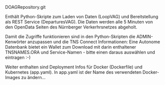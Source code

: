 DOAGRepository.git

Enthält Python-Skripte zum Laden von Daten (LoopVAG) und Bereitstellung als REST Service (DeparturesVAG).
Die Daten werden alle 5 Minuten von den OpenData Seiten des Nürnberger Verkerhrsnetzes abgeholt.

Damit die Zugriffe funktionieren sind in den Python-Skripten die ADMIN-Kenwörter anzupassen und die TNS Connect Informationen:
Eine Autonome Datenbank bietet ein Wallet zum Download mit darin enthaltener TNSNAMES.ORA und Service-Namen - bitte einen daraus auswählen und eintragen :-)

Weiter enthalten sind Deployment Infos für Docker (Dockerfile) und Kubernetes (app.yaml). In app.yaml ist der Name des verwendeten Docker-Images zu ändern...

